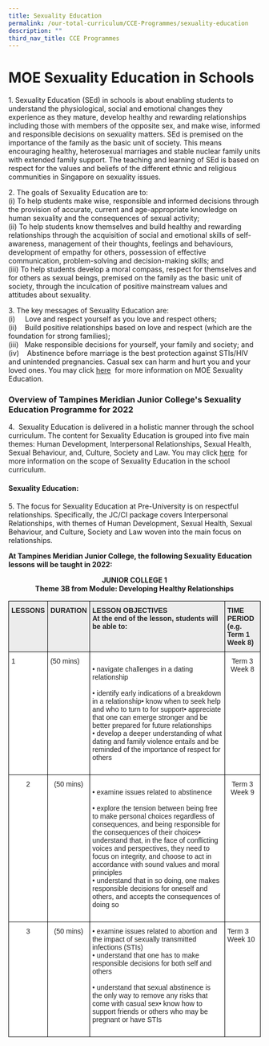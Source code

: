 ```yaml
---
title: Sexuality Education
permalink: /our-total-curriculum/CCE-Programmes/sexuality-education
description: ""
third_nav_title: CCE Programmes
---
```

# MOE Sexuality Education in Schools

1. Sexuality Education (SEd) in schools is about enabling students to understand the physiological, social and emotional changes they experience as they mature, develop healthy and rewarding relationships including those with members of the opposite sex, and make wise, informed and responsible decisions on sexuality matters. SEd is premised on the importance of the family as the basic unit of society. This means encouraging healthy, heterosexual marriages and stable nuclear family units with extended family support. The teaching and learning of SEd is based on respect for the values and beliefs of the different ethnic and religious communities in Singapore on sexuality issues.  
  
2\. The goals of Sexuality Education are to:  <br>
(i) To help students make wise, responsible and informed decisions through the provision of accurate, current and age-appropriate knowledge on human sexuality and the consequences of sexual activity;  <br>
(ii) To help students know themselves and build healthy and rewarding relationships through the acquisition of social and emotional skills of self-awareness, management of their thoughts, feelings and behaviours, development of empathy for others, possession of effective communication, problem-solving and decision-making skills; and  <br>
(iii) To help students develop a moral compass, respect for themselves and for others as sexual beings, premised on the family as the basic unit of society, through the inculcation of positive mainstream values and attitudes about sexuality.  
  
3\. The key messages of Sexuality Education are:  <br>
(i)     Love and respect yourself as you love and respect others;<br>(ii)    Build positive relationships based on love and respect (which are the foundation for strong families);  <br>
(iii)   Make responsible decisions for yourself, your family and society; and  <br>
(iv)    Abstinence before marriage is the best protection against STIs/HIV and unintended pregnancies. Casual sex can harm and hurt you and your loved ones. You may click [here](https://www.moe.gov.sg/programmes/sexuality-education)  for more information on MOE Sexuality Education.  

### Overview of Tampines Meridian Junior College's Sexuality Education Programme for 2022

4.  Sexuality Education is delivered in a holistic manner through the school curriculum. The content for Sexuality Education is grouped into five main themes: Human Development, Interpersonal Relationships, Sexual Health, Sexual Behaviour, and, Culture, Society and Law. You may click [here](https://www.moe.gov.sg/programmes/sexuality-education/scope-and-teaching-approach)  for more information on the scope of Sexuality Education in the school curriculum.

#### Sexuality Education:

5. The focus for Sexuality Education at Pre-University is on respectful relationships. Specifically, the JC/CI package covers Interpersonal Relationships, with themes of Human Development, Sexual Health, Sexual Behaviour, and Culture, Society and Law woven into the main focus on relationships.  

**At Tampines Meridian Junior College, the following Sexuality Education lessons will be taught in 2022:**

<b><center> JUNIOR COLLEGE 1 </center></b>
<b><center>Theme 3B from Module: Developing Healthy Relationships </center></b>

<style type="text/css">
.tg  {border-collapse:collapse;border-spacing:0;}
.tg td{border-color:black;border-style:solid;border-width:1px;font-family:Arial, sans-serif;font-size:14px;
  overflow:hidden;padding:10px 5px;word-break:normal;}
.tg th{border-color:black;border-style:solid;border-width:1px;font-family:Arial, sans-serif;font-size:14px;
  font-weight:normal;overflow:hidden;padding:10px 5px;word-break:normal;}
.tg .tg-b4br{background-color:#ECECEC;color:#222;font-weight:bold;text-align:left;vertical-align:top}
.tg .tg-tsok{background-color:#FFF;color:#222;text-align:left;vertical-align:top}
.tg .tg-lygy{background-color:#FFF;color:#222;text-align:center;vertical-align:top}
</style>
<table class="tg">
<thead>
  <tr>
    <th class="tg-b4br">LESSONS</th>
    <th class="tg-b4br">DURATION</th>
    <th class="tg-b4br">LESSON OBJECTIVES<br>At the end of the lesson, students will be able to:</th>
    <th class="tg-b4br">TIME PERIOD<br> (e.g. Term 1 Week 8)<br></th>
  </tr>
</thead>
<tbody>
  <tr>
    <td class="tg-tsok">1</td>
    <td class="tg-tsok"><span style="background-color:initial">(50 mins)</span><br></td>
    <td class="tg-tsok"><br><span style="background-color:initial">• navigate challenges in a dating relationship</span><br><br><span style="background-color:initial">• </span>identify early indications of a breakdown in a relationship<span style="background-color:initial">• </span>know when to seek help and who to turn to for support<span style="background-color:initial">• </span>appreciate that one can emerge stronger and be better prepared for future relationships<br>• <span style="background-color:initial">develop a deeper understanding of what dating and family violence entails and be reminded of the importance of respect for others</span><br><br></td>
    <td class="tg-lygy"><span style="font-weight:normal">Term 3 Week 8</span></td>
  </tr>
  <tr>
    <td class="tg-lygy"><span style="font-weight:normal"> 2</span></td>
    <td class="tg-lygy"><span style="background-color:initial">(50 mins)</span></td>
    <td class="tg-tsok"><br><span style="background-color:initial">•</span> <span style="background-color:initial">examine</span> <span style="background-color:initial">issues related to abstinence</span><br><br><span style="background-color:initial">•</span> explore the tension between being free to make personal choices regardless of consequences, and being responsible for the consequences of their choices<span style="background-color:initial">•</span> understand that, in the face of conflicting voices and perspectives, they need to focus on integrity, and choose to act in accordance with sound values and moral principles<br><span style="background-color:initial">•</span> <span style="background-color:initial">understand that in so doing, one</span> <span style="background-color:initial">makes responsible decisions for oneself and others,</span> and accepts the consequences of doing so<br><br></td>
    <td class="tg-lygy"><span style="font-weight:normal">Term 3 Week 9</span></td>
  </tr>
  <tr>
    <td class="tg-lygy"><span style="font-weight:normal">3</span></td>
    <td class="tg-lygy"><span style="background-color:initial">(50 mins)</span></td>
    <td class="tg-tsok"><span style="background-color:initial">•</span> <span style="font-weight:normal">examine issues related to abortion and the impact of sexually transmitted infections (STIs)</span><br><span style="font-weight:400;background-color:initial">•</span> <span style="font-weight:normal;background-color:initial">understand that one has to make responsible decisions for both self and others</span><br><br><span style="background-color:initial">•</span> <span style="background-color:initial">understand that sexual abstinence is the only way to remove any risks that come with casual sex•</span> <span style="background-color:initial">know how to support friends or others who may be pregnant or have STIs </span><br><br></td>
    <td class="tg-tsok"><span style="font-weight:normal;background-color:initial">Term 3 Week 10</span></td>
  </tr>
</tbody>
</table>